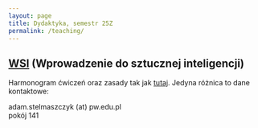 ```yaml
---
layout: page
title: Dydaktyka, semestr 25Z
permalink: /teaching/
---
```


## [WSI](https://usosweb.usos.pw.edu.pl/kontroler.php?_action=katalog2/przedmioty/pokazPrzedmiot&prz_kod=103A-INxxx-ISP-WSI) (Wprowadzenie do sztucznej inteligencji)

Harmonogram ćwiczeń oraz zasady tak jak [tutaj](https://staff.elka.pw.edu.pl/~knalecz/). Jedyna różnica to dane kontaktowe:

adam.stelmaszczyk (at) pw.edu.pl  
pokój 141
